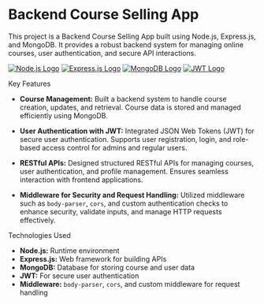 # Backend Course Selling App

This project is a Backend Course Selling App built using Node.js, Express.js, and MongoDB. It provides a robust backend system for managing online courses, user authentication, and secure API interactions.

[![Node.js Logo](https://nodejs.org/static/images/logos/nodejs-new-pantone-white.svg)](https://nodejs.org/) [![Express.js Logo](https://expressjs.com/images/express-logo.png)](https://expressjs.com/) [![MongoDB Logo](https://webassets.mongodb.com/_com_assets/logos/5cb210228c82156856c0154b.svg)](https://www.mongodb.com/) [![JWT Logo](https://jwt.io/img/logo.svg)](https://jwt.io/)


Key Features

*   **Course Management:**
    Built a backend system to handle course creation, updates, and retrieval. Course data is stored and managed efficiently using MongoDB.

*   **User Authentication with JWT:**
    Integrated JSON Web Tokens (JWT) for secure user authentication. Supports user registration, login, and role-based access control for admins and regular users.

*   **RESTful APIs:**
    Designed structured RESTful APIs for managing courses, user authentication, and profile management. Ensures seamless interaction with frontend applications.

*   **Middleware for Security and Request Handling:**
    Utilized middleware such as `body-parser`, `cors`, and custom authentication checks to enhance security, validate inputs, and manage HTTP requests effectively.

Technologies Used

*   **Node.js:** Runtime environment
*   **Express.js:** Web framework for building APIs
*   **MongoDB:** Database for storing course and user data
*   **JWT:** For secure user authentication
*   **Middleware:** `body-parser`, `cors`, and custom middleware for request handling
